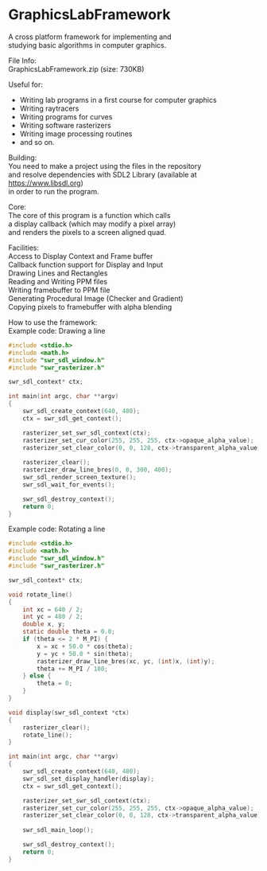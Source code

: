 # GraphicsLabFramework
A cross platform framework for implementing and  
studying basic algorithms in computer graphics.  

File Info:  
GraphicsLabFramework.zip (size: 730KB)  

Useful for:  
- Writing lab programs in a first course for computer graphics  
- Writing raytracers  
- Writing programs for curves  
- Writing software rasterizers   
- Writing image processing routines
- and so on.  
  
Building:  
You need to make a project using the files in the repository  
and resolve dependencies with SDL2 Library (available at https://www.libsdl.org)  
in order to run the program.  
  
Core:  
The core of this program is a function which calls  
a display callback (which may modify a pixel array)   
and renders the pixels to a screen aligned quad.  
  
Facilities:  
Access to Display Context and Frame buffer  
Callback function support for Display and Input  
Drawing Lines and Rectangles  
Reading and Writing PPM files   
Writing framebuffer to PPM file    
Generating Procedural Image (Checker and Gradient)  
Copying pixels to framebuffer with alpha blending  
  
How to use the framework:  
Example code: Drawing a line  
```C
#include <stdio.h>
#include <math.h>
#include "swr_sdl_window.h"
#include "swr_rasterizer.h"

swr_sdl_context* ctx;

int main(int argc, char **argv)
{
	swr_sdl_create_context(640, 480);
	ctx = swr_sdl_get_context();

	rasterizer_set_swr_sdl_context(ctx);
	rasterizer_set_cur_color(255, 255, 255, ctx->opaque_alpha_value);
	rasterizer_set_clear_color(0, 0, 128, ctx->transparent_alpha_value);
	
	rasterizer_clear();
	rasterizer_draw_line_bres(0, 0, 300, 400);
	swr_sdl_render_screen_texture();
	swr_sdl_wait_for_events();

	swr_sdl_destroy_context();
	return 0;
}
```
Example code: Rotating a line     
```C
#include <stdio.h>
#include <math.h>
#include "swr_sdl_window.h"
#include "swr_rasterizer.h"

swr_sdl_context* ctx;

void rotate_line()
{
	int xc = 640 / 2;
	int yc = 480 / 2;
	double x, y;
	static double theta = 0.0;
	if (theta <= 2 * M_PI) {
		x = xc + 50.0 * cos(theta);
		y = yc + 50.0 * sin(theta);
		rasterizer_draw_line_bres(xc, yc, (int)x, (int)y);
		theta += M_PI / 180;
	} else {
		theta = 0;
	}
}

void display(swr_sdl_context *ctx)
{	
	rasterizer_clear();
	rotate_line();
}

int main(int argc, char **argv)
{
	swr_sdl_create_context(640, 480);
	swr_sdl_set_display_handler(display);
	ctx = swr_sdl_get_context();

	rasterizer_set_swr_sdl_context(ctx);
	rasterizer_set_cur_color(255, 255, 255, ctx->opaque_alpha_value);
	rasterizer_set_clear_color(0, 0, 128, ctx->transparent_alpha_value);
	
	swr_sdl_main_loop();

	swr_sdl_destroy_context();
	return 0;
}
```
